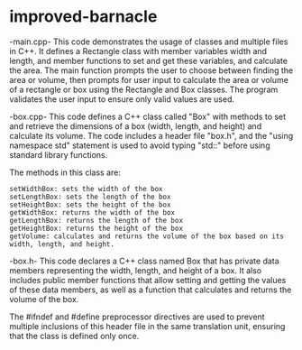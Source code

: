 # improved-barnacle

-main.cpp-
This code demonstrates the usage of classes and multiple files in C++. It defines a Rectangle class with member variables width and length, and member functions to set and get these variables, and calculate the area. The main function prompts the user to choose between finding the area or volume, then prompts for user input to calculate the area or volume of a rectangle or box using the Rectangle and Box classes. The program validates the user input to ensure only valid values are used.

-box.cpp-
This code defines a C++ class called "Box" with methods to set and retrieve the dimensions of a box (width, length, and height) and calculate its volume. The code includes a header file "box.h", and the "using namespace std" statement is used to avoid typing "std::" before using standard library functions.

The methods in this class are:

    setWidthBox: sets the width of the box
    setLengthBox: sets the length of the box
    setHeightBox: sets the height of the box
    getWidthBox: returns the width of the box
    getLengthBox: returns the length of the box
    getHeightBox: returns the height of the box
    getVolume: calculates and returns the volume of the box based on its width, length, and height.

-box.h-
This code declares a C++ class named Box that has private data members representing the width, length, and height of a box. It also includes public member functions that allow setting and getting the values of these data members, as well as a function that calculates and returns the volume of the box.

The #ifndef and #define preprocessor directives are used to prevent multiple inclusions of this header file in the same translation unit, ensuring that the class is defined only once.
